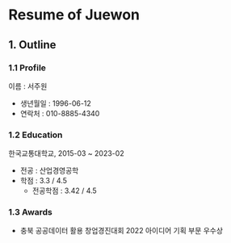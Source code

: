 # Resume of Juewon

## 1. Outline

### 1.1 Profile
이름 : 서주원

- 생년월일 : 1996-06-12
- 연락처 : 010-8885-4340

### 1.2 Education
한국교통대학교, 2015-03 ~ 2023-02

- 전공 : 산업경영공학
- 학점 : 3.3 / 4.5
  - 전공학점 : 3.42 / 4.5

### 1.3 Awards
- 충북 공공데이터 활용 창업경진대회 2022 아이디어 기획 부문 우수상
